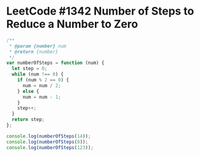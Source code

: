 # LeetCode #1342 Number of Steps to Reduce a Number to Zero

```javascript
/**
 * @param {number} num
 * @return {number}
 */
var numberOfSteps = function (num) {
  let step = 0;
  while (num !== 0) {
    if (num % 2 == 0) {
      num = num / 2;
    } else {
      num = num - 1;
    }
    step++;
  }
  return step;
};

console.log(numberOfSteps(14));
console.log(numberOfSteps(8));
console.log(numberOfSteps(123));

```
